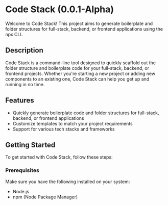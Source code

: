 # Code Stack (0.0.1-Alpha)

Welcome to Code Stack! This project aims to generate boilerplate and folder structures for full-stack, backend, or frontend applications using the npx CLI.

## Description

Code Stack is a command-line tool designed to quickly scaffold out the folder structure and boilerplate code for your full-stack, backend, or frontend projects. Whether you're starting a new project or adding new components to an existing one, Code Stack can help you get up and running in no time.

## Features

- Quickly generate boilerplate code and folder structures for full-stack, backend, or frontend applications
- Customize templates to match your project requirements
- Support for various tech stacks and frameworks

## Getting Started

To get started with Code Stack, follow these steps:

### Prerequisites

Make sure you have the following installed on your system:

- Node.js
- npm (Node Package Manager)
